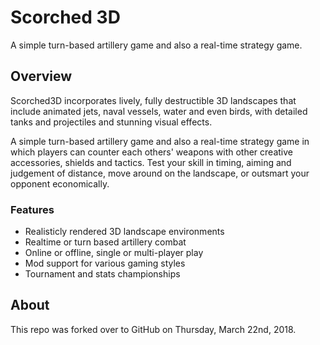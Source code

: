 # Scorched 3D

A simple turn-based artillery game and also a real-time strategy game.

## Overview

Scorched3D incorporates lively, fully destructible 3D landscapes that include animated jets, naval vessels, water and even birds, with detailed tanks and projectiles and stunning visual effects.

A simple turn-based artillery game and also a real-time strategy game in which players can counter each others' weapons with other creative accessories, shields and tactics. Test your skill in timing, aiming and judgement of distance, move around on the landscape, or outsmart your opponent economically.

### Features

  * Realisticly rendered 3D landscape environments
  * Realtime or turn based artillery combat
  * Online or offline, single or multi-player play
  * Mod support for various gaming styles
  * Tournament and stats championships

## About

This repo was forked over to GitHub on Thursday, March 22nd, 2018.
